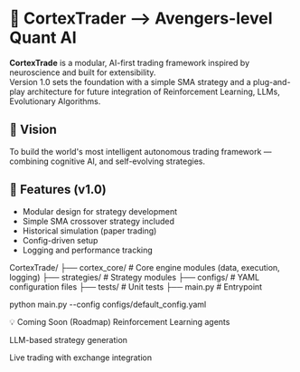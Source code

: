 # 🧠 CortexTrader -->  Avengers-level Quant AI

**CortexTrade** is a modular, AI-first trading framework inspired by neuroscience and built for extensibility.  
Version 1.0 sets the foundation with a simple SMA strategy and a plug-and-play architecture for future integration of Reinforcement Learning, LLMs, Evolutionary Algorithms.

## 🚀 Vision

To build the world's most intelligent autonomous trading framework — combining cognitive AI, and self-evolving strategies.

## 🧩 Features (v1.0)

- Modular design for strategy development
- Simple SMA crossover strategy included
- Historical simulation (paper trading)
- Config-driven setup
- Logging and performance tracking

CortexTrade/ ├── cortex_core/ # Core engine modules (data, execution, logging) ├── strategies/ # Strategy modules ├── configs/ # YAML configuration files ├── tests/ # Unit tests ├── main.py # Entrypoint


python main.py --config configs/default_config.yaml

💡 Coming Soon (Roadmap)
 Reinforcement Learning agents

 LLM-based strategy generation

 Live trading with exchange integration
